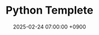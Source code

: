 ---
layout: post
title:  "Python Templete"
date:   2025-02-24 07:00:00 +0900
categories: Python
published: false
---